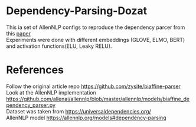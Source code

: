 # Dependency-Parsing-Dozat
This ia set of AllenNLP configs to reproduce the dependency parcer from this [paper](https://arxiv.org/pdf/1611.01734.pdf)  
Experiments were done with different embeddings (GLOVE, ELMO, BERT) and activation functions(ELU, Leaky RELU).
# References
Follow the original article repo https://github.com/zysite/biaffine-parser  
Look at the AllenNLP implementation https://github.com/allenai/allennlp/blob/master/allennlp/models/biaffine_dependency_parser.py  
Dataset was taken from https://universaldependencies.org/  
AllenNLP model https://allennlp.org/models#dependency-parsing
